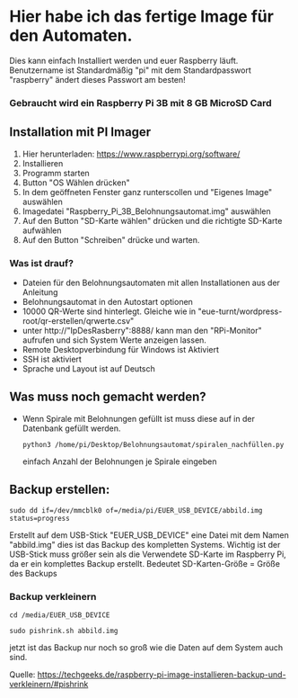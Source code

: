 # Hier habe ich das fertige Image für den Automaten. 
Dies kann einfach Installiert werden und euer Raspberry läuft.
Benutzername ist Standardmäßig "pi" mit dem Standardpasswort "raspberry" ändert dieses Passwort am besten!

### Gebraucht wird ein Raspberry Pi 3B mit 8 GB MicroSD Card

## Installation mit PI Imager

1. Hier herunterladen: https://www.raspberrypi.org/software/
2. Installieren
3. Programm starten
4. Button "OS Wählen drücken"
5. In dem geöffneten Fenster ganz runterscollen und "Eigenes Image" auswählen
6. Imagedatei "Raspberry_Pi_3B_Belohnungsautomat.img" auswählen
7. Auf den Button "SD-Karte wählen" drücken und die richtigte SD-Karte aufwählen
8. Auf den Button "Schreiben" drücke und warten.

### Was ist drauf?
- Dateien für den Belohnungsautomaten mit allen Installationen aus der Anleitung
- Belohnungsautomat in den Autostart optionen
- 10000 QR-Werte sind hinterlegt. Gleiche wie in "eue-turnt/wordpress-root/qr-erstellen/qrwerte.csv"
- unter http://"IpDesRasberry":8888/ kann man den "RPi-Monitor" aufrufen und sich System Werte anzeigen lassen.
- Remote Desktopverbindung für Windows ist Aktiviert
- SSH ist aktiviert
- Sprache und Layout ist auf Deutsch
## Was muss noch gemacht werden?
- Wenn Spirale mit Belohnungen gefüllt ist muss diese auf in der Datenbank gefüllt werden.

  ```python3 /home/pi/Desktop/Belohnungsautomat/spiralen_nachfüllen.py```
  
  einfach Anzahl der Belohnungen je Spirale eingeben
  
## Backup erstellen:
```sudo dd if=/dev/mmcblk0 of=/media/pi/EUER_USB_DEVICE/abbild.img status=progress```

Erstellt auf dem USB-Stick "EUER_USB_DEVICE" eine Datei mit dem Namen "abbild.img" dies ist das Backup des kompletten Systems.
Wichtig ist der USB-Stick muss größer sein als die Verwendete SD-Karte im Raspberry Pi, da er ein komplettes Backup erstellt. Bedeutet SD-Karten-Größe = Größe des Backups

### Backup verkleinern
```cd /media/EUER_USB_DEVICE```

```sudo pishrink.sh abbild.img```

jetzt ist das Backup nur noch so groß wie die Daten auf dem System auch sind.

Quelle: https://techgeeks.de/raspberry-pi-image-installieren-backup-und-verkleinern/#pishrink



